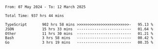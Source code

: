
<!--START_SECTION:waka-->

```txt
From: 07 May 2024 - To: 12 March 2025

Total Time: 937 hrs 44 mins

TypeScript       902 hrs 58 mins >>>>>>>>>>>>>>>>>>>>>>>>-   95.13 %
JSON             15 hrs 33 mins  -------------------------   01.64 %
Other            11 hrs 30 mins  -------------------------   01.21 %
Bash             3 hrs 58 mins   -------------------------   00.42 %
Go               3 hrs 19 mins   -------------------------   00.35 %
```

<!--END_SECTION:waka-->

<!--

### Hi there 👋
**Iam-cesar/Iam-cesar** is a ✨ _special_ ✨ repository because its `README.md` (this file) appears on your GitHub profile.

Here are some ideas to get you started:

- 🔭 I’m currently working on ...
- 🌱 I’m currently learning ...
- 👯 I’m looking to collaborate on ...
- 🤔 I’m looking for help with ...
- 💬 Ask me about ...
- 📫 How to reach me: ...
- 😄 Pronouns: ...
- ⚡ Fun fact: ...
-->
